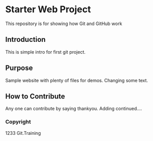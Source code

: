 # Starter Web Project

This repository is for showing how Git and GitHub work

## Introduction
This is simple intro for first git project.
## Purpose

Sample website with plenty of files for demos. Changing some text.

## How to Contribute

Any one can contribute by saying thankyou. Adding continued....

### Copyright

1233 Git.Training